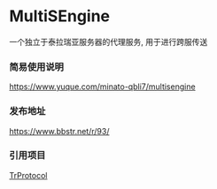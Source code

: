 # MultiSEngine
一个独立于泰拉瑞亚服务器的代理服务, 用于进行跨服传送

### 简易使用说明
https://www.yuque.com/minato-qbli7/multisengine
### 发布地址
https://www.bbstr.net/r/93/
### 引用项目
[TrProtocol](https://github.com/chi-rei-den/TrProtocol/tree/main)
